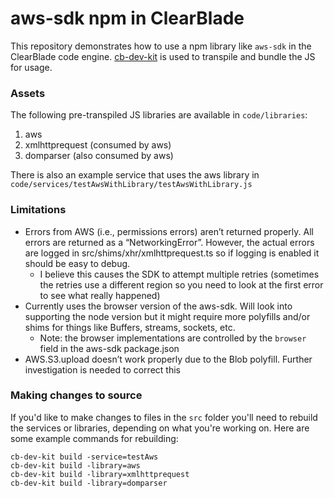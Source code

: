 # aws-sdk npm in ClearBlade

This repository demonstrates how to use a npm library like `aws-sdk` in the ClearBlade code engine. [cb-dev-kit](https://github.com/clearblade/cb-dev-kit) is used to transpile and bundle the JS for usage.

### Assets

The following pre-transpiled JS libraries are available in `code/libraries`:

1. aws
2. xmlhttprequest (consumed by aws)
3. domparser (also consumed by aws)

There is also an example service that uses the aws library in `code/services/testAwsWithLibrary/testAwsWithLibrary.js`

### Limitations

- Errors from AWS (i.e., permissions errors) aren’t returned properly. All errors are returned as a “NetworkingError”. However, the actual errors are logged in src/shims/xhr/xmlhttprequest.ts so if logging is enabled it should be easy to debug.
  - I believe this causes the SDK to attempt multiple retries (sometimes the retries use a different region so you need to look at the first error to see what really happened)
- Currently uses the browser version of the aws-sdk. Will look into supporting the node version but it might require more polyfills and/or shims for things like Buffers, streams, sockets, etc.
  - Note: the browser implementations are controlled by the `browser` field in the aws-sdk package.json
- AWS.S3.upload doesn’t work properly due to the Blob polyfill. Further investigation is needed to correct this

### Making changes to source

If you'd like to make changes to files in the `src` folder you'll need to rebuild the services or libraries, depending on what you're working on. Here are some example commands for rebuilding:

```
cb-dev-kit build -service=testAws
cb-dev-kit build -library=aws
cb-dev-kit build -library=xmlhttprequest
cb-dev-kit build -library=domparser
```
